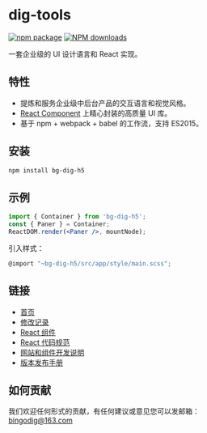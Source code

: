 
# dig-tools
[![npm package](https://img.shields.io/npm/v/bg-dig-h5.svg?style=flat-square)](https://www.npmjs.org/package/bg-dig-h5) [![NPM downloads](http://img.shields.io/npm/dm/bg-dig-h5.svg?style=flat-square)](https://npmjs.org/package/bg-dig-h5)

一套企业级的 UI 设计语言和 React 实现。

## 特性

- 提炼和服务企业级中后台产品的交互语言和视觉风格。
- [React Component](http://react-component.github.io/badgeboard/) 上精心封装的高质量 UI 库。
- 基于 npm + webpack + babel 的工作流，支持 ES2015。


## 安装

```bash
npm install bg-dig-h5
```

## 示例

```jsx
import { Container } from 'bg-dig-h5';
const { Paner } = Container;
ReactDOM.render(<Paner />, mountNode);
```

引入样式：

```jsx
@import "~bg-dig-h5/src/app/style/main.scss";
```

## 链接

- [首页](http://dig.projects.bingosoft.net:8081/h5/#/get-started)
- [修改记录](http://dig.projects.bingosoft.net:8081/h5/#/changeLog)
- [React 组件](http://react-component.github.io/)
- [React 代码规范](https://github.com/react-component/react-component.github.io/blob/master/docs/zh-cn/component-code-style.md)
- [网站和组件开发说明](http://dig.projects.bingosoft.net:8081/h5/#/get-started)
- [版本发布手册](http://dig.projects.bingosoft.net:8081/h5/#/changeLog)


## 如何贡献

我们欢迎任何形式的贡献，有任何建议或意见您可以发邮箱：bingodig@163.com